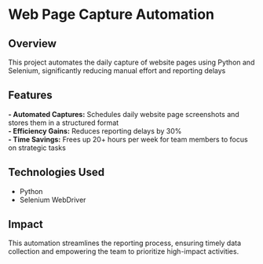 # Web Page Capture Automation

## Overview
This project automates the daily capture of website pages using Python and Selenium, significantly reducing manual effort and reporting delays

## Features
**- Automated Captures:** Schedules daily website page screenshots and stores them in a structured format  
**- Efficiency Gains:** Reduces reporting delays by 30%  
**- Time Savings:** Frees up 20+ hours per week for team members to focus on strategic tasks  

## Technologies Used
- Python
- Selenium WebDriver

## Impact
This automation streamlines the reporting process, ensuring timely data collection and empowering the team to prioritize high-impact activities.
